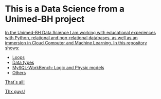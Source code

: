 <h1> This is a Data Science from a Unimed-BH project </h1>

<a href="https://github.com/Andrehlb/Data-Science-Unimed_BH/blob/main/assets/Screenshot%202022-10-29%20141626.png">

In the Unimed-BH Data Science I am working with educational experiences with Python, relational and non-relational databases, as well as an immersion in Cloud Computer and Machine Learning.
In this repository shows:
  * Loops
  * Data types
  * MySQL-WorkBench: Logic and Physic models
  * Others 
  
That´s all!

Thx guys!